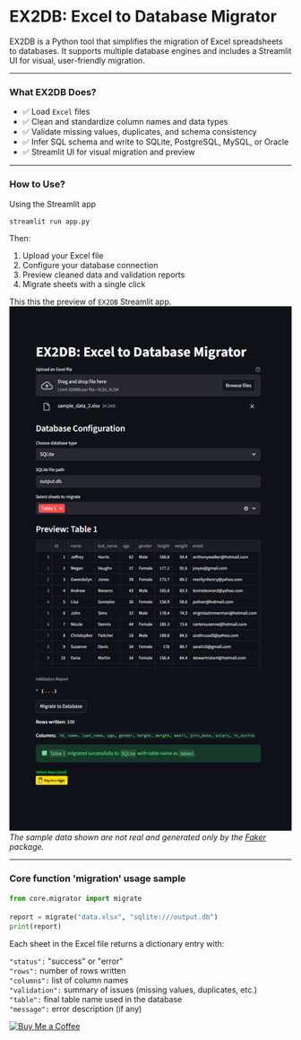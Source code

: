 # EX2DB: Excel to Database Migrator

EX2DB is a Python tool that simplifies the migration of Excel spreadsheets to databases. It supports multiple database engines and includes a Streamlit UI for visual, user-friendly migration.

---

### What EX2DB Does?

- ✅ Load `Excel` files
- ✅ Clean and standardize column names and data types
- ✅ Validate missing values, duplicates, and schema consistency
- ✅ Infer SQL schema and write to SQLite, PostgreSQL, MySQL, or Oracle
- ✅ Streamlit UI for visual migration and preview

---

### How to Use?

Using the Streamlit app

```bash
streamlit run app.py
```

Then:

1. Upload your Excel file
2. Configure your database connection
3. Preview cleaned data and validation reports
4. Migrate sheets with a single click

This this the preview of `EX2DB` Streamlit app.
![EX2DB Steamlit UI Preview](assets/streamlit_pic.png)
_The sample data shown are not real and generated only by the [Faker](https://github.com/joke2k/faker) package._

---

### Core function 'migration' usage sample

```python
from core.migrator import migrate

report = migrate("data.xlsx", "sqlite:///output.db")
print(report)
```

Each sheet in the Excel file returns a dictionary entry with:

`"status":` "success" or "error"  
`"rows":` number of rows written  
`"columns":` list of column names  
`"validation":` summary of issues (missing values, duplicates, etc.)  
`"table":` final table name used in the database  
`"message":` error description (if any)

<a href="https://coff.ee/jncel">
  <img src="https://cdn.buymeacoffee.com/buttons/v2/default-yellow.png" width="100" height="" alt="Buy Me a Coffee">
</a>
